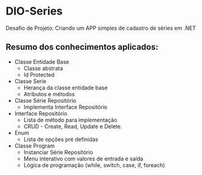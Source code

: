 # DIO-Series
Desafio de Projeto: Criando um APP simples de cadastro de séries em .NET
## Resumo dos conhecimentos aplicados:
- Classe Entidade Base
  - Classe abstrata
  - Id Protected
- Classe Serie
  - Herança da classe entidade base
  - Atributos e métodos
- Classe Série Repositório
  - Implementa Interface Repositório
- Interface Repositório
  - Lista de método para implementação
  - CRUD - Create, Read, Update e Delete.
- Enum
  - Lista de opções pré definidas
- Classe Program
  - Instanciar Série Repositório
  - Menu interativo com valores de entrada e saída
  - Lógica de programação (while, switch, case, if, foreach)
